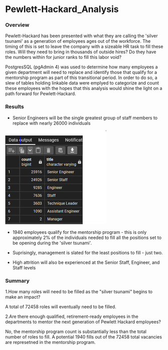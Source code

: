 # Pewlett-Hackard_Analysis


### Overview
Pewlett-Hackard has been presented with what they are calling the 'silver tsunami' as a generation of employees ages out of the workforce. The timing of this is set to leave the company with a sizeable HR task to fill these roles. Will they need to bring in thousands of outside hires? Do they have the numbers within for junior ranks to fill this labor void? 

PostgresSQL (pgAdmin 4) was used to determine how many employees a given department will need to replace and identify those that qualify for a mentorship program as part of this transitional period. In order to do so, a slew of tables holding linkable data were emplyed to categorize and count these employees with the hopes that this analysis would shine the light on a path forward for Pewlett-Hackard.

### Results

* Senior Engineers will be the single greatest group of staff members to replace with nearly 26000 individuals

![Retirement Count by Title](https://github.com/kelmo974/Pewlett-Hackard_Analysis/blob/main/challenge/retirement_titles_image1.PNG)

* 1940 employees qualify for the mentorship program - this is only approximately 2% of the individuals needed to fill all the positions set to be opening during the 'silver tsunami'. 

* Suprisingly, management is slated for the least positions to fill - just two.

* High attrition will also be experienced at the Senior Staff, Engineer, and Staff levels

### Summary

1.How many roles will need to be filled as the "silver tsunami" begins to make an impact?

A total of 72458 roles will eventually need to be filled. 

2.Are there enough qualified, retirement-ready employees in the departments to mentor the next generation of Pewlett Hackard employees?

No, the mentorship program count is substantially less than the total number of roles to fill. A potential 1940 fills out of the 72458 total vacancies are represetned in the mentorship program.

